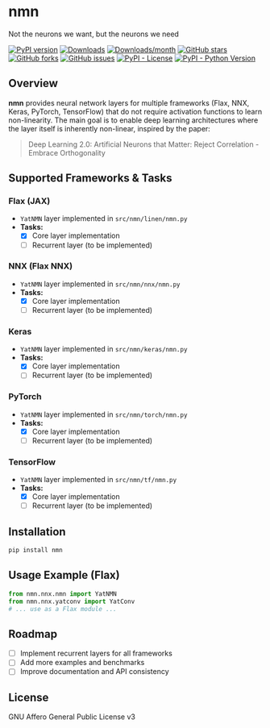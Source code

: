 # nmn
Not the neurons we want, but the neurons we need

[![PyPI version](https://img.shields.io/pypi/v/nmn.svg)](https://pypi.org/project/nmn/)
[![Downloads](https://static.pepy.tech/badge/nmn)](https://pepy.tech/project/nmn)
[![Downloads/month](https://static.pepy.tech/badge/nmn/month)](https://pepy.tech/project/nmn)
[![GitHub stars](https://img.shields.io/github/stars/mlnomadpy/nmn?style=social)](https://github.com/mlnomadpy/nmn)
[![GitHub forks](https://img.shields.io/github/forks/mlnomadpy/nmn?style=social)](https://github.com/mlnomadpy/nmn)
[![GitHub issues](https://img.shields.io/github/issues/mlnomadpy/nmn)](https://github.com/mlnomadpy/nmn/issues)
[![PyPI - License](https://img.shields.io/pypi/l/nmn)](https://pypi.org/project/nmn/)
[![PyPI - Python Version](https://img.shields.io/pypi/pyversions/nmn)](https://pypi.org/project/nmn/)

## Overview

**nmn** provides neural network layers for multiple frameworks (Flax, NNX, Keras, PyTorch, TensorFlow) that do not require activation functions to learn non-linearity. The main goal is to enable deep learning architectures where the layer itself is inherently non-linear, inspired by the paper:

> Deep Learning 2.0: Artificial Neurons that Matter: Reject Correlation - Embrace Orthogonality

## Supported Frameworks & Tasks

### Flax (JAX)
- `YatNMN` layer implemented in `src/nmn/linen/nmn.py`
- **Tasks:**
  - [x] Core layer implementation
  - [ ] Recurrent layer (to be implemented)

### NNX (Flax NNX)
- `YatNMN` layer implemented in `src/nmn/nnx/nmn.py`
- **Tasks:**
  - [x] Core layer implementation
  - [ ] Recurrent layer (to be implemented)

### Keras
- `YatNMN` layer implemented in `src/nmn/keras/nmn.py`
- **Tasks:**
  - [x] Core layer implementation
  - [ ] Recurrent layer (to be implemented)

### PyTorch
- `YatNMN` layer implemented in `src/nmn/torch/nmn.py`
- **Tasks:**
  - [x] Core layer implementation
  - [ ] Recurrent layer (to be implemented)

### TensorFlow
- `YatNMN` layer implemented in `src/nmn/tf/nmn.py`
- **Tasks:**
  - [x] Core layer implementation
  - [ ] Recurrent layer (to be implemented)

## Installation

```bash
pip install nmn
```

## Usage Example (Flax)

```python
from nmn.nnx.nmn import YatNMN
from nmn.nnx.yatconv import YatConv
# ... use as a Flax module ...
```

## Roadmap
- [ ] Implement recurrent layers for all frameworks
- [ ] Add more examples and benchmarks
- [ ] Improve documentation and API consistency

## License
GNU Affero General Public License v3
